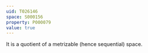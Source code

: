 ```yaml
---
uid: T026146
space: S000156
property: P000079
value: true
---
```


It is a quotient of a metrizable (hence sequential) space.

